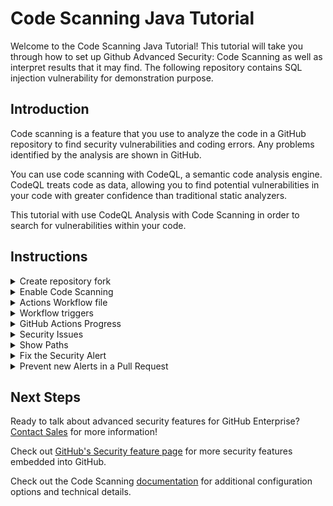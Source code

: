 # Code Scanning Java Tutorial

Welcome to the Code Scanning Java Tutorial! This tutorial will take you through how to set up Github Advanced Security: Code Scanning as well as interpret results that it may find. The following repository contains SQL injection vulnerability for demonstration purpose.

## Introduction

Code scanning is a feature that you use to analyze the code in a GitHub repository to find security vulnerabilities and coding errors. Any problems identified by the analysis are shown in GitHub.

You can use code scanning with CodeQL, a semantic code analysis engine. CodeQL treats code as data, allowing you to find potential vulnerabilities in your code with greater confidence than traditional static analyzers.

This tutorial with use CodeQL Analysis with Code Scanning in order to search for vulnerabilities within your code. 

## Instructions

<details>



  
<summary>Create repository fork</summary>








  
<p> 
  
Begin by [creating a new repository from a fork (public)](https://docs.github.com/en/get-started/quickstart/fork-a-repo) or [cloning the repository](https://docs.github.com/en/repositories/creating-and-managing-repositories/cloning-a-repository).

<img src="images/00-repo-fork.png" width="70%"/>

Where creating the forked repository, make sure to 

1. Select the correct org / user account
2. Create a name for your new repository
3. Disable main branch only cloning
4. Create the repository from the template

</p>
</details>

<details>
<summary>Enable Code Scanning</summary>
<p> 

#### Security tab

Click on the `Security` tab.


<img src="images/00-repo-security-tab.png" width="70%"/>

#### Set up code scanning

Click `Set up code scanning`.

<img src="images/01-repo-secruity-setup-code-scanning.png" width="70%"/>

#### Setup Workflow

Click the `Setup this workflow` button by CodeQL Analysis.

<img src="images/02-repo-security-setup-codeql-workflow.png" width="70%"/>

This will create a GitHub Actions Workflow file with CodeQL already set up. Since Java is a compiled language you will need to setup the build in later steps. See the [documentation](https://docs.github.com/en/free-pro-team@latest/github/finding-security-vulnerabilities-and-errors-in-your-code/running-codeql-code-scanning-in-your-ci-system) if you would like to configure CodeQL Analysis with a 3rd party CI system instead of using GitHub Actions.
</p>
</details>

<details>
  
<summary>Actions Workflow file</summary>
<p>

#### Actions Workflow

The Actions Workflow file contains a number of different sections including:
1. Checking out the repository
2. Initializing the CodeQL Action
3. Running Autobuilder (or code your own build steps if autobuild doesn't work)
4. Running the CodeQL Analysis

<img src="images/03-actions-sample-workflow.png" width="80%"/>

Click `Start Commit` -> `Commit this file` to commit the changes to _main_ branch.
</p>
</details>

<details>
  
<summary>Workflow triggers</summary>
<p>

#### Workflow triggers

There are a [number of events](https://docs.github.com/en/free-pro-team@latest/actions/reference/events-that-trigger-workflows) that can trigger a GitHub Actions workflow. In this example, the workflow will be triggered on

<img src="images/04-actions-sample-events.png" width="50%"/>

- push to _main_ branch
- pull request to merge to _main_ branch
- on schedule, at 6:33 every Thursday

Setting up the new CodeQL workflow and committing it to _main_ branch in the step above will trigger the scan.

</p>
</details>


<details>
<summary>GitHub Actions Progress</summary>

<p>
 
#### GitHub Actions Progress

Click `Actions` tab -> `CodeQL`

Click the specific workflow run. You can view the progress of the Workflow run until the analysis completes.

<img src="images/05-actions-completed.png" width="80%"/>

</p>
</details>

<details>
<summary>Security Issues</summary>
<p>
  
Once the Workflow has completed, click the `Security` tab -> ` Code Scanning Alerts`. An security alert "Query built from user-controlled sources" should be visible.

#### Security Alert View

Clicking on the security alert will provide details about the security alert including: <br/>
<ul>
<li>A description of the issue </li>
<li>A tag to the CWE that it is connected to as well as the type of alert (Error, Warning, Note)</li>
<li>The line of code that triggered the security alert</li>
<li>The ability to dismiss the alert depending on certain conditions (`False positive`? `Won't fix`? `Used in tests`?)</li>
</ul>
<img src="images/06-security-codeql-alert.png" width="80%"/>

#### Security Alert Description

Click `Show more` to view a full desciption of the alert including examples and links to additional information.

<img src="images/07-security-codeql-show-more.png" width="80%"/>

#### Security Full Description

<img width="80%" src="images/08-security-codeql-full-desc.png">

</p>
</details>

<details>
<summary>Show Paths</summary>
<p>

#### Show Paths Button

CodeQL Analysis is able to trace the dataflow path from source to sink and gives you the ability to view the path traversal within the alert.

Click `show paths` in order to see the dataflow path that resulted in this alert.

<img src="images/09-security-codeql-show-paths.png" width="80%"/>

#### Show Paths View

<img src="images/10-security-codeql-show-paths-details.png" width="80%"/>

</p>
</details>

<details>
<p>  
  
<summary>Fix the Security Alert</summary>

In order to fix this specific alert, we will need to ensure parameters used in the SQL query is validated and sanitized.

Click on the `Code` tab and [Edit](https://docs.github.com/en/free-pro-team@latest/github/managing-files-in-a-repository/editing-files-in-your-repository) the file [`IndexController.java`](./src/main/java/com/github/hackathon/advancedsecurityjava/Controllers/IndexController.java) in the `Controllers` folder, replace the content with the file [`fixme`](./fixme).

<img src="images/11-fix-source-code.png" width="30%"/>

Click `Create a new branch for this commit and start a pull request`, name the branch `fix-sql-injection`, and create the Pull Request.

#### Pull Request Status Check

In the Pull Request, you will notice that the CodeQL Analysis has started as a status check. Wait until it completes.

<img src="images/12-fix-pr-in-progress.png" width="80%"/>

#### Security Alert Details

After the Workflow has completed click on `Details` by the `Code Scanning Results / CodeQL` status check. 

<img src="images/13-fix-pr-done.png" width="80%"/>

#### Fixed Alert

Notice that Code Scanning has detected that this Pull Request will fix the SQL injection vulnerability that was detected before.

<img src="images/14-fix-detail.png" width="80%"/>

Merge the Pull Request. After the Pull Request has been merged, another Workflow will kick off to scan the repository for any vulnerabilties. 

#### Closed Security Alerts

After the final Workflow has completed, navigate back to the `Security` tab and click `Closed`. Notice that the **Query built from user-controlled sources** security alert now shows up as a closed issue.

<img src="images/15-fixed-alert.png" width="80%"/>

#### Traceability

Click on the security alert and notice that it details when the fix was made, by whom, and the specific commit. This provides full traceability to detail when and how a security alert was fixed and exactly what was changed to remediate the issue.

<img src="images/16-fix-history.png" width="80%"/>

</p>
</details>

<details>
<summary>Prevent new Alerts in a Pull Request</summary>
<p>

#### Create Pull Request from new feature Branch

Now that we have setup CodeQL Analysis and have fix a security alert, we can try to introduce an alert into a Pull Request.

Create a new Pull Request with the base branch as your `main` branch and the compare branch as the `new-feature` branch.

<img src="images/17-create-pull-request.png" width="70%"/>

Make sure that the base branch is set to your own repositories `main` branch versus the original repository's `main` branch.


#### Pull Request Status Check

Once the Pull Request has been created, you will notice that the CodeQL Analysis has started as a status check. Wait until it completes.

After the Workflow has completed, the `Code Scanning Results / CodeQL` status check will have failed.
Notice that Code Scanning has detected that this Pull Request introduces a new security alert.

<img src="images/18-pr-check-failed.png" width="80%"/>


#### Alert Centric Notifications

Directly in the Pull Request, you will notice that GitHub Code Scanning bot has left a review of the Pull Request with the security alert details.
This will help developers to quickly identify security issues introduced in their Pull Requests.

<img src="images/19-pr-review.png" width="80%"/>


This also allows for collaboration between developers and security teams to discuss the security alert and how to remediate it.

<img src="images/20-pr-review-collaboration.png" width="80%"/>

#### Security Alert Details

Click on `Show more details` by the new `Code Scanning Alert` to jump to the `Security` tab and view the security alert details.

<img src="images/21-pr-show-more-details.png" width="80%"/>

Notice that the security alert was found `In pull request` and not in the `main` branch (production).

</p>
</details>


## Next Steps

Ready to talk about advanced security features for GitHub Enterprise? [Contact Sales](https://enterprise.github.com/contact) for more information!

Check out [GitHub's Security feature page](https://github.com/features/security) for more security features embedded into GitHub.

Check out the Code Scanning [documentation](https://docs.github.com/en/free-pro-team@latest/github/finding-security-vulnerabilities-and-errors-in-your-code/about-code-scanning) for additional configuration options and technical details.
